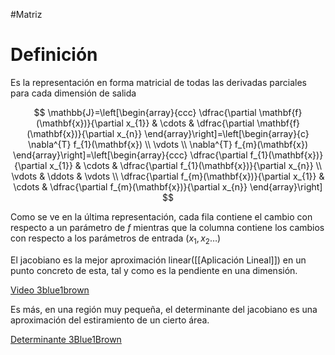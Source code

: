 #Matriz

# Definición
Es la representación en forma matricial de todas las derivadas parciales para cada dimensión de salida

$$
\mathbb{J}=\left[\begin{array}{ccc}
\dfrac{\partial \mathbf{f}(\mathbf{x})}{\partial x_{1}} & \cdots & \dfrac{\partial \mathbf{f}(\mathbf{x})}{\partial x_{n}}
\end{array}\right]=\left[\begin{array}{c}
\nabla^{T} f_{1}(\mathbf{x}) \\
\vdots \\
\nabla^{T} f_{m}(\mathbf{x})
\end{array}\right]=\left[\begin{array}{ccc}
\dfrac{\partial f_{1}(\mathbf{x})}{\partial x_{1}} & \cdots & \dfrac{\partial f_{1}(\mathbf{x})}{\partial x_{n}} \\
\vdots & \ddots & \vdots \\
\dfrac{\partial f_{m}(\mathbf{x})}{\partial x_{1}} & \cdots & \dfrac{\partial f_{m}(\mathbf{x})}{\partial x_{n}}
\end{array}\right]
$$

Como se ve en la última representación, cada fila contiene el cambio con respecto a un parámetro de $f$ mientras que la columna contiene los cambios con respecto a los parámetros de entrada ($x_{1},x_{2}\dots$)

El jacobiano es la mejor aproximación linear([[Aplicación Lineal]]) en un punto concreto de esta, tal y como es la pendiente en una dimensión.

[Video 3blue1brown](https://www.youtube.com/watch?v=bohL918kXQk) 

Es más, en una región muy pequeña, el determinante del jacobiano es una aproximación del estiramiento de un cierto área.

[Determinante 3Blue1Brown](https://www.youtube.com/watch?v=p46QWyHQE6M)